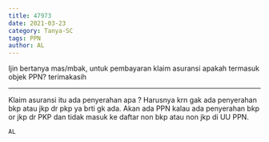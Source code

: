 ```yaml
---
title: 47973
date: 2021-03-23
category: Tanya-SC
tags: PPN
author: AL
---
```


Ijin bertanya mas/mbak, untuk pembayaran klaim asuransi apakah termasuk objek PPN? terimakasih

---

Klaim asuransi itu ada penyerahan apa ? Harusnya krn gak ada penyerahan bkp atau jkp dr pkp ya brti gk ada. Akan ada PPN kalau ada penyerahan bkp or jkp dr PKP dan tidak masuk ke daftar non bkp atau non jkp di UU PPN.

`AL`
